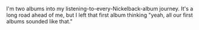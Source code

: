 I'm two albums into my listening-to-every-Nickelback-album journey. It's a long road ahead of me, but I left that first album thinking "yeah, all our first albums sounded like that."
